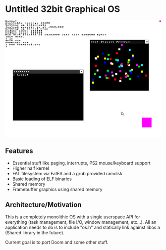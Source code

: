 # Untitled 32bit Graphical OS

![Screenshot](res/screenshot.png)

## Features

* Essential stuff like paging, interrupts, PS2 mouse/keyboard support
* Higher half kernel
* FAT filesystem via FatFS and a grub provided ramdisk
* Basic loading of ELF binaries
* Shared memory
* Framebuffer graphics using shared memory

## Architecture/Motivation

This is a completely monolithic OS with a single userspace API for everything (task management, file I/O, window management, etc...).
All an application needs to do is to include "os.h" and statically link against libos.a (Shared library in the future).

Current goal is to port Doom and some other stuff.
